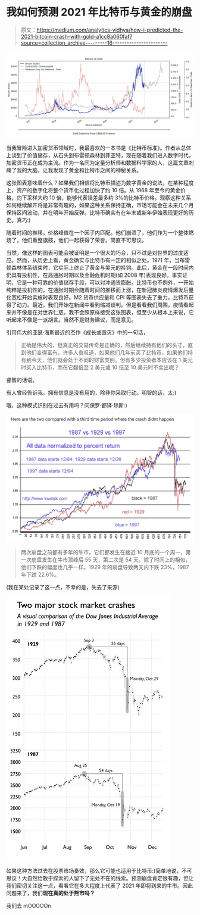 # 我如何预测 2021 年比特币与黄金的崩盘

> 原文：<https://medium.com/analytics-vidhya/how-i-predicted-the-2021-bitcoin-crash-with-gold-a1cc8a060faf?source=collection_archive---------16----------------------->

![](img/0c1d4e36d27b18c2593cd51499cb03a4.png)

当我冒险进入加密货币领域时，我最喜欢的一本书是《比特币标准》。作者从总体上谈到了价值储存，从石头到布雷顿森林到菲亚特，现在随着我们进入数字时代，加密货币正在成为主流。作为一名同为定量分析师和数据科学家的人，这篇文章刺痛了我的大脑，让我发现了黄金和比特币之间的神秘关系。

这张图表意味着什么？如果我们相信将比特币描述为数字黄金的说法，在某种程度上，资产的数字化将整个货币化过程加快了约 10 倍。从 1968 年至今的黄金价格，向下采样大约 10 倍，能够代表误差最多约 3%的比特币价格。观察这种关系如何继续解开将是非常有趣的，如果这种关系保持正确，市场可能会在未来几个月保持区间波动，并在明年开始反弹。比特币确实有在年末或新年伊始表现更好的历史。真巧:)

随着时间的推移，价格峰值在一个因子内匹配。他们崩溃了，他们作为一个整体燃烧了，他们重整旗鼓，他们一起获得了荣誉。简直不可思议。

当然，像这样的图表可能会被证明是一个很大的巧合，只不过是对世界的过度适应。然而，从历史上看，黄金确实与比特币有一定的相似之处。1971 年，当布雷顿森林体系结束时，它实际上终止了黄金与美元的挂钩。此后，黄金在一段时间内仍具有投机性，在高通胀时期以及金融危机时期(如 2008 年)表现良好。事实证明，它是一种可靠的价值储存手段，可以对冲通货膨胀。比特币也不例外，一开始纯粹是投机性的，在通胀时期会随着时间的推移而上涨，在新冠肺炎疫情爆发后量化宽松开始实施时表现良好。M2 货币供应量和 CPI 等图表失去了重力，比特币获得了动力。最近，我们开始在新闻中看到缩减谈判。但是看看我们周围，疫情看起来并不像是在对世界仁慈。我不会照原样接受这张图表，但至少从根本上来说，它听起来不像是一派胡言。当然不是财务建议，而是意见。

引用伟大的亚瑟·海斯最近的杰作《成长或毁灭》中的一句话，

> 正确是伟大的，但真正的交易传奇是正确的，然后继续持有他们的头寸，直到他们变得富有。许多人哀叹道，如果他们几年前买了比特币，如果他们持有到今天，他们就会处于不同的财富类别。但有多少投资者本应该在 1 美元时买入比特币，而在它翻倍至 2 美元或 10 倍至 10 美元时不卖出呢？

睿智的话语。

有人曾经告诉我，拥有信息是没有用的，除非你采取行动。明智的话，太:)

哦，这种模式识别在过去有用吗？问保罗·都铎·琼斯:)

![](img/538b23002839c8455161e859c5a2cc88.png)

> 两次崩盘之前都有多年的牛市。它们都发生在接近 10 月底的一个周一，第一次崩盘发生在牛市顶峰后 55 天，第二次是 54 天。除了时间上的相似，他们下跌的幅度也几乎一样。1929 年的崩盘导致两天内下跌 23%，1987 年下跌 22.6%。

(我在某处记录了这一点，不幸的是，失去了来源)

![](img/8d5f99bf880d3403aeff30038701ce66.png)

如果这种方法过去在股票市场奏效，那么它可能也适用于比特币:)简单地说，不可思议！大自然给敢于探索的人留下了无处不在的线索。预测崩盘肯定很有趣，但让我们密切关注这一点，看看它在多大程度上代表了 2021 年即将到来的牛市。因此问题来了，我们**现在真的处于熊市吗？**

我们去 mOOOOOn